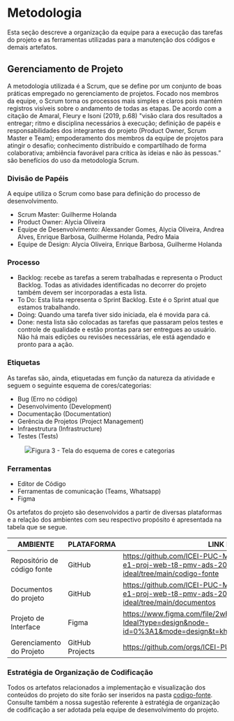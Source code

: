 
# Metodologia

Esta seção descreve a organização da equipe para a execução das tarefas do projeto e as ferramentas utilizadas para a manutenção dos códigos e demais artefatos.


## Gerenciamento de Projeto

A metodologia utilizada é a Scrum, que se define por um conjunto de boas práticas empregado no gerenciamento de projetos. Focado nos membros da equipe, o Scrum torna os processos mais simples e claros pois mantém registros visíveis sobre o andamento de todas as etapas. De acordo com a citação de Amaral, Fleury e Isoni (2019, p.68) "visão clara dos resultados a entregar; ritmo e disciplina necessários à execução; definição de papéis e responsabilidades dos integrantes do projeto (Product Owner, Scrum Master e Team); empoderamento dos membros da equipe de projetos para atingir o desafio; conhecimento distribuído e compartilhado de forma colaborativa; ambiência favorável para crítica às ideias e não às pessoas.” são benefícios do uso da metodologia Scrum.


### Divisão de Papéis

A equipe utiliza o Scrum como base para definição do processo de desenvolvimento.

- Scrum Master: Guilherme Holanda
- Product Owner: Alycia Oliveira
- Equipe de Desenvolvimento: Alexsander Gomes, Alycia Oliveira, Andrea Alves, Enrique Barbosa, Guilherme Holanda, Pedro Maia
- Equipe de Design: Alycia Oliveira, Enrique Barbosa, Guilherme Holanda

### Processo

- Backlog: recebe as tarefas a serem trabalhadas e representa o Product Backlog. Todas as atividades identificadas no decorrer do projeto também devem ser incorporadas a esta lista. 
- To Do: Esta lista representa o Sprint Backlog. Este é o Sprint atual que estamos trabalhando. 
- Doing: Quando uma tarefa tiver sido iniciada, ela é movida para cá. 
- Done: nesta lista são colocadas as tarefas que passaram pelos testes e controle de qualidade e estão prontas para ser entregues ao usuário. Não há mais edições ou revisões necessárias, ele está agendado e pronto para a ação.

### Etiquetas
<p>As tarefas são, ainda, etiquetadas em função da natureza da atividade e seguem o seguinte esquema de cores/categorias:</p>

<ul>
  <li>Bug (Erro no código)</li>
  <li>Desenvolvimento (Development)</li>
  <li>Documentação (Documentation)</li>
  <li>Gerência de Projetos (Project Management)</li>
  <li>Infraestrutura (Infrastructure)</li>
  <li>Testes (Tests)</li>
</ul>

<figure> 
  <img src="https://user-images.githubusercontent.com/100447878/164068979-9eed46e1-9b44-461e-ab88-c2388e6767a1.png"
    <figcaption>Figura 3 - Tela do esquema de cores e categorias</figcaption>
</figure> 
  
### Ferramentas

- Editor de Código
- Ferramentas de comunicação (Teams, Whatsapp)
- Figma

Os artefatos do projeto são desenvolvidos a partir de diversas plataformas e a relação dos ambientes com seu respectivo propósito é apresentada na tabela que se segue.

| AMBIENTE                            | PLATAFORMA                         | LINK DE ACESSO                         |
|-------------------------------------|------------------------------------|----------------------------------------|
| Repositório de código fonte         | GitHub                             | https://github.com/ICEI-PUC-Minas-PMV-ADS/pmv-ads-2024-1-e1-proj-web-t8-pmv-ads-2024-1-e1-proj-curriculo-ideal/tree/main/codigo-fonte |
| Documentos do projeto               | GitHub                             | https://github.com/ICEI-PUC-Minas-PMV-ADS/pmv-ads-2024-1-e1-proj-web-t8-pmv-ads-2024-1-e1-proj-curriculo-ideal/tree/main/documentos |
| Projeto de Interface                | Figma                              | https://www.figma.com/file/2wHdKe3FOU4ZBOcVbIHbDx/Curriculo-Ideal?type=design&node-id=0%3A1&mode=design&t=khAjayOujB8tdDPN-1 |
| Gerenciamento do Projeto            | GitHub Projects                    | https://github.com/orgs/ICEI-PUC-Minas-PMV-ADS/projects/989 |


### Estratégia de Organização de Codificação 

Todos os artefatos relacionados a implementação e visualização dos conteúdos do projeto do site forão ser inseridos na pasta [codigo-fonte](http://https://github.com/ICEI-PUC-Minas-PMV-ADS/WebApplicationProject-Template-v2/tree/main/codigo-fonte). Consulte também a nossa sugestão referente à estratégia de organização de codificação a ser adotada pela equipe de desenvolvimento do projeto.

